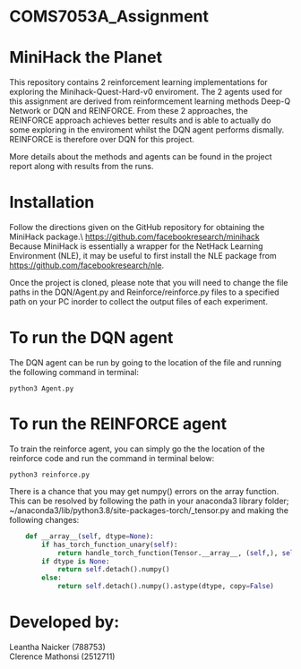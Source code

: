 # COMS7053A_Assignment
# MiniHack the  Planet
This repository contains 2 reinforcement learning implementations for exploring the Minihack-Quest-Hard-v0 enviroment. The 2 agents used for this assignment are derived from reinformcement learning methods Deep-Q Network or DQN and REINFORCE. From these 2 approaches, the REINFORCE approach achieves better results and is able to actually do some exploring in the enviroment whilst the DQN agent performs dismally. REINFORCE is therefore over DQN for this project.

More details about the methods and agents can be found in the project report along with results from the runs.

# Installation
Follow the directions given on the GitHub repository for obtaining the MiniHack package.\ https://github.com/facebookresearch/minihack \
Because MiniHack is essentially a wrapper for the NetHack Learning Environment (NLE), it may be useful to first install the NLE package from https://github.com/facebookresearch/nle.

Once the project is cloned, please note that you will need to change the file paths in the DQN/Agent.py and Reinforce/reinforce.py files to a specified path on your PC inorder to collect the output files of each experiment.

# To run the DQN agent
The DQN agent can be run by going to the location of the file and running the following command in terminal:
```
python3 Agent.py
```

# To run the REINFORCE agent
To train the reinforce agent, you can simply go the the location of the reinforce code and run the command in terminal below:
```
python3 reinforce.py
```
There is a chance that you may get numpy() errors on the array function. This can be resolved by following the path in your anaconda3 library folder; ~/anaconda3/lib/python3.8/site-packages-torch/_tensor.py and making the following changes:
```python
    def __array__(self, dtype=None):
        if has_torch_function_unary(self):
            return handle_torch_function(Tensor.__array__, (self,), self, dtype=dtype)
        if dtype is None:
            return self.detach().numpy()
        else:
            return self.detach().numpy().astype(dtype, copy=False)
```

# Developed by:
Leantha Naicker (788753) \
Clerence Mathonsi (2512711)
